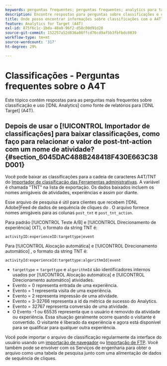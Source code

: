 ```yaml
---
keywords: perguntas frequentes; perguntas frequentes; analytics para target; a4T; classificações; classificação; importador de classificações; post-tnt-action; códigos de evento
description: Encontre respostas para perguntas sobre classificações e uso [!UICONTROL Analytics para Target] (A4T).
title: Onde posso encontrar informações sobre classificações com o A4T?
feature: Analytics for Target (A4T)
exl-id: 875f6c1c-1bda-40a9-96f2-d58c00d91d20
source-git-commit: 152257a52d836a88ffcd76cd9af5b3fbfbdc0839
workflow-type: tm+mt
source-wordcount: '317'
ht-degree: 29%

---
```


# Classificações - Perguntas frequentes sobre o A4T

Este tópico contém respostas para as perguntas mais frequentes sobre classificação e uso [!DNL Analytics] como fonte de relatórios para [!DNL Target] (A4T).

## Depois de usar o [!UICONTROL Importador de classificações] para baixar classificações, como faço para relacionar o valor de post-tnt-action com um nome de atividade? {#section_6045DAC488B248418F430E663C38D001}

Você pode baixar as classificações para a cadeia de caracteres A4T/TNT do [Importador de classificação das Ferramentas administrativas](https://experienceleague.adobe.com/docs/analytics/components/classifications/classifications-importer/c-working-with-saint.html). A variável é chamada &quot;TNT&quot; na lista de exportação. Os dados baixados incluem os nomes amigáveis de atividades, experiências e assim por diante.

Esse arquivo de pesquisa é útil para clientes que recebem [!DNL Adobe]Feed de dados de sequência de cliques do . O arquivo fornece nomes amigáveis para as colunas `post_tnt` e `post_tnt_action`.

Para padrão [!UICONTROL Teste A/B] e [!UICONTROL Direcionamento de experiência] (XT), o formato da string TNT é:

```
activityID:experienceID:targettype|event
```

Para [!UICONTROL Alocação automática] e [!UICONTROL Direcionamento automático] , o formato da string TNT é:

```
activityId:experienceId:targettype:algorithmId|event
```

* `targettype` = `targettype` e `algorithmId` são identificadores internos usados por [!UICONTROL Alocação automática] e [!UICONTROL Direcionamento automático] atividades.
* Evento = 0 representa entrada de uma experiência.
* Evento = 1 representa visita de uma experiência.
* Evento = 2 representa impressão de uma atividade.
* Evento = 3-32766 representa a id da métrica de sucesso do Analytics.
* Evento = 32767 representa conversão de uma atividade.
* O Evento -1 ou 65535 representa que o usuário é removido da atividade ou experiência. Essa situação geralmente ocorre quando o visitante é convertido. O visitante é liberado da experiência e agora está disponível para se qualificar para qualquer outra experiência.

Você pode importar o arquivo de classificação regularmente da interface do usuário usando um [importação de navegador](https://experienceleague.adobe.com/docs/analytics/components/classifications/classifications-importer/browser-import.html?lang=en) ou [Importação de FTP](https://experienceleague.adobe.com/docs/analytics/components/classifications/classifications-importer/import-file.html?lang=en). Você também pode se envolver com os Serviços de engenharia para obter o arquivo como uma tabela de pesquisa junto com uma alimentação de dados de sequência de cliques.
